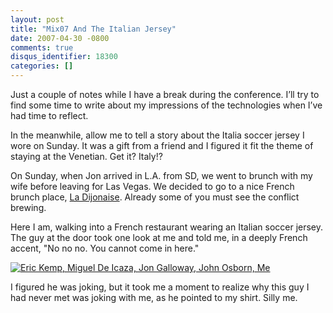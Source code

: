 ```yaml
---
layout: post
title: "Mix07 And The Italian Jersey"
date: 2007-04-30 -0800
comments: true
disqus_identifier: 18300
categories: []
---
```

Just a couple of notes while I have a break during the conference. I’ll
try to find some time to write about my impressions of the technologies
when I’ve had time to reflect.

In the meanwhile, allow me to tell a story about the Italia soccer
jersey I wore on Sunday. It was a gift from a friend and I figured it
fit the theme of staying at the Venetian. Get it? Italy!?

On Sunday, when Jon arrived in L.A. from SD, we went to brunch with my
wife before leaving for Las Vegas. We decided to go to a nice French
brunch place, [La Dijonaise](http://ladijonaise.com/reviews.html).
Already some of you must see the conflict brewing.

Here I am, walking into a French restaurant wearing an Italian soccer
jersey. The guy at the door took one look at me and told me, in a deeply
French accent, "No no no. You cannot come in here."

[![Eric Kemp, Miguel De Icaza, Jon Galloway, John Osborn,
Me](http://haacked.com/images/haacked_com/WindowsLiveWriter/Mix07_D47D/478568316_ce54b8bcce_o_thumb%5B1%5D.jpg)](http://haacked.com/images/haacked_com/WindowsLiveWriter/Mix07_D47D/478568316_ce54b8bcce_o%5B3%5D.jpg "Eric Kemp, Miguel De Icaza, Jon Galloway, John Osborn, Me")

I figured he was joking, but it took me a moment to realize why this guy
I had never met was joking with me, as he pointed to my shirt. Silly me.

